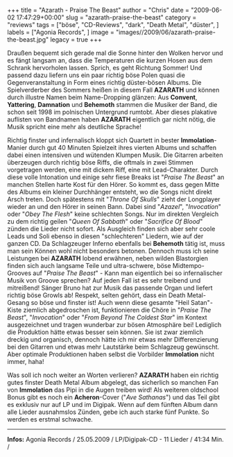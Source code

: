 +++
title = "Azarath - Praise The Beast"
author = "Chris"
date = "2009-06-02 17:47:29+00:00"
slug = "azarath-praise-the-beast"
category = "reviews"
tags = ["böse", "CD-Reviews", "dark", "Death Metal", "düster", ]
labels = ["Agonia Records", ]
image = "images//2009/06/azarath-praise-the-beast.jpg"
legacy = true
+++

Draußen bequemt sich gerade mal die Sonne hinter den Wolken hervor und es fängt langsam an, dass die Temperaturen die kurzen Hosen aus dem Schrank hervorholen lassen. Sprich, es geht Richtung Sommer! Und passend dazu liefern uns ein paar richtig böse Polen quasi die Gegenveranstaltung in Form eines richtig düster-bösen Albums. Die Spielverderber des Sommers heißen in diesem Fall **AZARATH** und können durch illustre Namen beim Name-Dropping glänzen: Aus **Convent**, **Yattering**, **Damnation** und **Behemoth** stammen die Musiker der Band, die schon seit 1998 im polnischen Untergrund rumtobt. Aber dieses plakative auflisten von Bandnamen haben **AZARATH** eigentlich gar nicht nötig, die Musik spricht eine mehr als deutliche Sprache!

Richtig finster und infernalisch kloppt sich Quartett in bester **Immolation**-Manier durch gut 40 Minuten Spielzeit ihres vierten Albums und schaffen dabei einen intensiven und wütenden Klumpen Musik. Die Gitarren arbeiten überzeugen durch richtig böse Riffs, die oftmals in zwei Stimmen vorgetragen werden, eine mit dickem Riff, eine mit Lead-Charakter. Durch diese volle Intonation und einige sehr fiese Breaks ist "_Praise The Beast_" an manchen Stellen harte Kost für den Hörer. So kommt es, dass gegen Mitte des Albums ein kleiner Durchhänger entsteht, wo die Songs nicht direkt Arsch treten. Doch spätestens mit "_Throne Of Skulls_" zieht der Longplayer wieder an und den Hörer in seinen Bann. Dabei sind "_Azazel_", "_Invocation_" oder "_Obey The Flesh_" keine schlechten Songs. Nur im direkten Vergleich zu dem richtig geilen "_Queen Of Sabbath_" oder "_Sacrifice Of Blood_" zünden die Lieder nicht sofort. Als Ausgleich finden sich aber sehr coole Leads und Soli ebenso in diesen "schlechteren" Liedern, wie auf der ganzen CD.
Da Schlagzeuger Inferno ebenfalls bei **Behemoth** tätig ist, muss man sein Können wohl nicht besonders betonen. Dennoch muss ich seine Leistungen bei **AZARATH** lobend erwähnen, neben wilden Blastorgien finden sich auch langsame Teile und ultra-schwere, böse Midtempo-Grooves auf "_Praise The Beast_" - Kann man eigentlich bei so infernalischer Musik von Groove sprechen? Auf jeden Fall ist es sehr treibend und mitreißend!
Sänger Bruno hat zur Musik das passende Organ und liefert richtig böse Growls ab! Respekt, selten gehört, dass ein Death Metal-Gesang so böse und finster ist!
Auch wenn diese gesamte "Heil Satan"-Kiste ziemlich abgedroschen ist, funktionieren die Chöre in "_Praise The Beast_", "_Invocation_" oder "_From Beyond The Coldest Star_" im Kontext ausgezeichnet und tragen wunderbar zur bösen Atmosphäre bei! Lediglich die Produktion hätte etwas besser sein können. Sie ist zwar ziemlich dreckig und organisch, dennoch hätte ich mir etwas mehr Differenzierung bei den Gitarren und etwas mehr Lautstärke beim Schlagzeug gewünscht. Aber optimale Produktionen haben selbst die Vorbilder **Immolation** nicht immer, haha!

Was soll ich noch weiter an Worten verlieren? **AZARATH** haben ein richtig gutes finster Death Metal Album abgelegt, das sicherlich so manchen Fan von **Immolation** das Pipi in die Augen treiben wird! Als weiteren oldschool Bonus gibt es noch ein **Acheron**-Cover ("_Ave Sathanas_") und das Teil gibt es exklusiv nur auf LP und im Digipak. Wenn auf dem fünften Album dann alle Lieder ausnahmslos Zünden, gebe ich auch starke fünf Punkte. So werden es erstmal schwache.





---
**Infos:**
Agonia Records / 25.05.2009 / 
LP/Digipak-CD - 11 Lieder / 41:34 Min. / 
